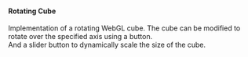 #### Rotating Cube

Implementation of a rotating WebGL cube.
The cube can be modified to rotate over the specified axis using a button.<br>
And a slider button to dynamically scale the size of the cube.
